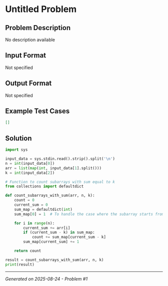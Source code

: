 # Untitled Problem

## Problem Description
No description available

## Input Format
Not specified

## Output Format
Not specified

## Example Test Cases
```json
[]
```

## Solution
```python
import sys

input_data = sys.stdin.read().strip().split('\n')
n = int(input_data[0])
arr = list(map(int, input_data[1].split()))
k = int(input_data[2])

# Function to count subarrays with sum equal to k
from collections import defaultdict

def count_subarrays_with_sum(arr, n, k):
    count = 0
    current_sum = 0
    sum_map = defaultdict(int)
    sum_map[0] = 1  # To handle the case where the subarray starts from index 0

    for i in range(n):
        current_sum += arr[i]
        if (current_sum - k) in sum_map:
            count += sum_map[current_sum - k]
        sum_map[current_sum] += 1

    return count

result = count_subarrays_with_sum(arr, n, k)
print(result)

```

---
*Generated on 2025-08-24 - Problem #1*